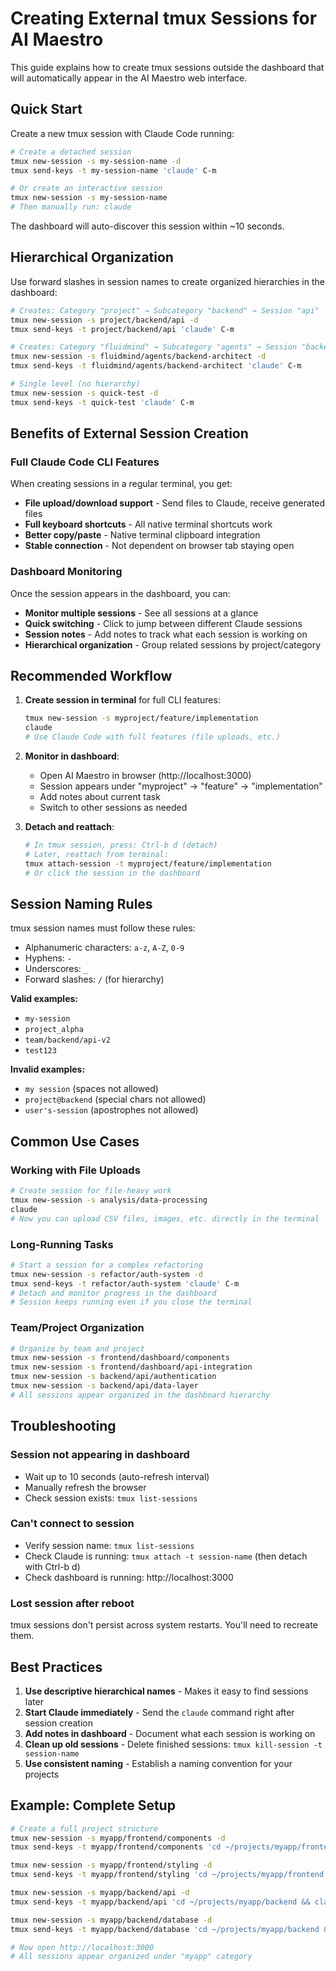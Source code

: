 # Creating External tmux Sessions for AI Maestro

This guide explains how to create tmux sessions outside the dashboard that will automatically appear in the AI Maestro web interface.

## Quick Start

Create a new tmux session with Claude Code running:

```bash
# Create a detached session
tmux new-session -s my-session-name -d
tmux send-keys -t my-session-name 'claude' C-m

# Or create an interactive session
tmux new-session -s my-session-name
# Then manually run: claude
```

The dashboard will auto-discover this session within ~10 seconds.

## Hierarchical Organization

Use forward slashes in session names to create organized hierarchies in the dashboard:

```bash
# Creates: Category "project" → Subcategory "backend" → Session "api"
tmux new-session -s project/backend/api -d
tmux send-keys -t project/backend/api 'claude' C-m

# Creates: Category "fluidmind" → Subcategory "agents" → Session "backend-architect"
tmux new-session -s fluidmind/agents/backend-architect -d
tmux send-keys -t fluidmind/agents/backend-architect 'claude' C-m

# Single level (no hierarchy)
tmux new-session -s quick-test -d
tmux send-keys -t quick-test 'claude' C-m
```

## Benefits of External Session Creation

### Full Claude Code CLI Features
When creating sessions in a regular terminal, you get:
- **File upload/download support** - Send files to Claude, receive generated files
- **Full keyboard shortcuts** - All native terminal shortcuts work
- **Better copy/paste** - Native terminal clipboard integration
- **Stable connection** - Not dependent on browser tab staying open

### Dashboard Monitoring
Once the session appears in the dashboard, you can:
- **Monitor multiple sessions** - See all sessions at a glance
- **Quick switching** - Click to jump between different Claude sessions
- **Session notes** - Add notes to track what each session is working on
- **Hierarchical organization** - Group related sessions by project/category

## Recommended Workflow

1. **Create session in terminal** for full CLI features:
   ```bash
   tmux new-session -s myproject/feature/implementation
   claude
   # Use Claude Code with full features (file uploads, etc.)
   ```

2. **Monitor in dashboard**:
   - Open AI Maestro in browser (http://localhost:3000)
   - Session appears under "myproject" → "feature" → "implementation"
   - Add notes about current task
   - Switch to other sessions as needed

3. **Detach and reattach**:
   ```bash
   # In tmux session, press: Ctrl-b d (detach)
   # Later, reattach from terminal:
   tmux attach-session -t myproject/feature/implementation
   # Or click the session in the dashboard
   ```

## Session Naming Rules

tmux session names must follow these rules:
- Alphanumeric characters: `a-z`, `A-Z`, `0-9`
- Hyphens: `-`
- Underscores: `_`
- Forward slashes: `/` (for hierarchy)

**Valid examples:**
- `my-session`
- `project_alpha`
- `team/backend/api-v2`
- `test123`

**Invalid examples:**
- `my session` (spaces not allowed)
- `project@backend` (special chars not allowed)
- `user's-session` (apostrophes not allowed)

## Common Use Cases

### Working with File Uploads
```bash
# Create session for file-heavy work
tmux new-session -s analysis/data-processing
claude
# Now you can upload CSV files, images, etc. directly in the terminal
```

### Long-Running Tasks
```bash
# Start a session for a complex refactoring
tmux new-session -s refactor/auth-system -d
tmux send-keys -t refactor/auth-system 'claude' C-m
# Detach and monitor progress in the dashboard
# Session keeps running even if you close the terminal
```

### Team/Project Organization
```bash
# Organize by team and project
tmux new-session -s frontend/dashboard/components
tmux new-session -s frontend/dashboard/api-integration
tmux new-session -s backend/api/authentication
tmux new-session -s backend/api/data-layer
# All sessions appear organized in the dashboard hierarchy
```

## Troubleshooting

### Session not appearing in dashboard
- Wait up to 10 seconds (auto-refresh interval)
- Manually refresh the browser
- Check session exists: `tmux list-sessions`

### Can't connect to session
- Verify session name: `tmux list-sessions`
- Check Claude is running: `tmux attach -t session-name` (then detach with Ctrl-b d)
- Check dashboard is running: http://localhost:3000

### Lost session after reboot
tmux sessions don't persist across system restarts. You'll need to recreate them.

## Best Practices

1. **Use descriptive hierarchical names** - Makes it easy to find sessions later
2. **Start Claude immediately** - Send the `claude` command right after session creation
3. **Add notes in dashboard** - Document what each session is working on
4. **Clean up old sessions** - Delete finished sessions: `tmux kill-session -t session-name`
5. **Use consistent naming** - Establish a naming convention for your projects

## Example: Complete Setup

```bash
# Create a full project structure
tmux new-session -s myapp/frontend/components -d
tmux send-keys -t myapp/frontend/components 'cd ~/projects/myapp/frontend && claude' C-m

tmux new-session -s myapp/frontend/styling -d
tmux send-keys -t myapp/frontend/styling 'cd ~/projects/myapp/frontend && claude' C-m

tmux new-session -s myapp/backend/api -d
tmux send-keys -t myapp/backend/api 'cd ~/projects/myapp/backend && claude' C-m

tmux new-session -s myapp/backend/database -d
tmux send-keys -t myapp/backend/database 'cd ~/projects/myapp/backend && claude' C-m

# Now open http://localhost:3000
# All sessions appear organized under "myapp" category
```
